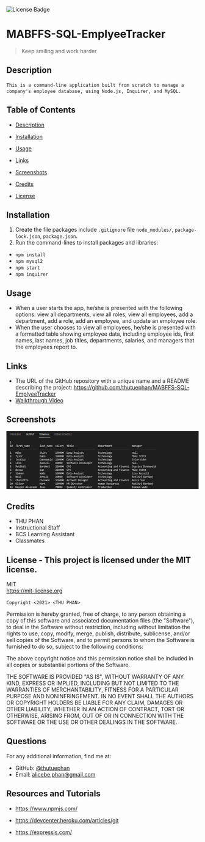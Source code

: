 ![License Badge](https://img.shields.io/badge/license-MIT-green.svg)
  
# MABFFS-SQL-EmplyeeTracker  
  > Keep smiling and work harder
  
  ## Description
    This is a command-line application built from scratch to manage a company's employee database, using Node.js, Inquirer, and MySQL.
    
    
  ## Table of Contents
  - [Description](#)
  - [Installation](#installation)
  - [Usage](#usage)
  - [Links](#links)
  - [Screenshots](#screenshots)
  - [Credits](#credits)
  
  - [License](#license)

  ## Installation
  1. Create the file packages include `.gitignore` file `node_modules/`, `package-lock.json`, `package.json`. 
  2. Run the command-lines to install packages and libraries:
  -  `npm install` 
  - `npm mysql2`
  - `npm start`
  - `npm inquirer`
   

  ## Usage
  * When a user starts the app, he/she is presented with the following options: view all departments, view all roles, view all employees, add a department, add a role, add an employee, and update an employee role.
    <br>
  * When the user chooses to view all employees, he/she is presented with a formatted table showing employee data, including employee ids, first names, last names, job titles, departments, salaries, and managers that the employees report to.  

  ## Links
  * The URL of the GitHub repository with a unique name and a README describing the project: https://github.com/thutuephan/MABFFS-SQL-EmplyeeTracker
  * [Walkthrough Video](https://watch.screencastify.com/v/iODX868cvonJptXxc5xp)
  
  

  ## Screenshots
  ![Employee-tracker](https://github.com/thutuephan/MABFFS-SQL-EmplyeeTracker/blob/main/assets/images/Capture.PNG)
  ## Credits
  * THU PHAN  
  * Instructional Staff
  * BCS Learning Assistant
  * Classmates
  
  
  
  
  ## License - This project is licensed under the MIT license.
  MIT
  <br>
  https://mit-license.org
  
    Copyright <2021> <THU PHAN>

Permission is hereby granted, free of charge, to any person obtaining a copy of this software and associated documentation files (the "Software"), to deal in the Software without restriction, including without limitation the rights to use, copy, modify, merge, publish, distribute, sublicense, and/or sell copies of the Software, and to permit persons to whom the Software is furnished to do so, subject to the following conditions:

The above copyright notice and this permission notice shall be included in all copies or substantial portions of the Software.

THE SOFTWARE IS PROVIDED "AS IS", WITHOUT WARRANTY OF ANY KIND, EXPRESS OR IMPLIED, INCLUDING BUT NOT LIMITED TO THE WARRANTIES OF MERCHANTABILITY, FITNESS FOR A PARTICULAR PURPOSE AND NONINFRINGEMENT. IN NO EVENT SHALL THE AUTHORS OR COPYRIGHT HOLDERS BE LIABLE FOR ANY CLAIM, DAMAGES OR OTHER LIABILITY, WHETHER IN AN ACTION OF CONTRACT, TORT OR OTHERWISE, ARISING FROM, OUT OF OR IN CONNECTION WITH THE SOFTWARE OR THE USE OR OTHER DEALINGS IN THE SOFTWARE.

  
  
  ## Questions
  For any additional information, find me at:
  <br>
  * GitHub: [@thutuephan](https://github.com/thutuephan)
  * Email: [alicebe.phan@gmail.com](mailto:alicebe.phan@gmail.com)

  ## Resources and Tutorials
  * https://www.npmjs.com/

  * https://devcenter.heroku.com/articles/git
  * https://expressjs.com/

  

  


